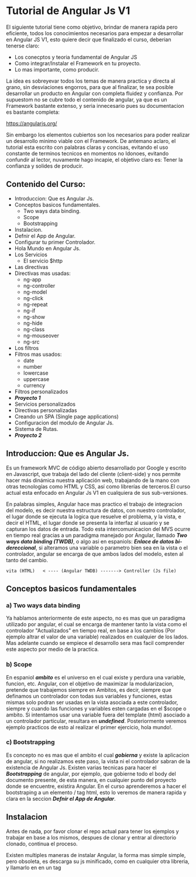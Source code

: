 # Tutorial de Angular Js V1

El siguiente tutorial tiene como objetivo, brindar de manera rapida pero eficiente, todos los conocimientos necesarios para empezar a desarrollar en Angular JS V1, esto quiere decir que finalizado el curso, deberian tenerse claro:

- Los conecptos y teoria fundamental de Angular JS
- Como integrar/Instalar el Framework en tu proyecto.
- Lo mas importante, como producir.

La idea es sobreyevar todos los temas de manera practica y directa al grano, sin desviaciones engorros, para que al finalizar, te sea posible desarrollar un producto en Angular con completa fluidez y confianza. Por supuestom no se cubre todo el contenido de angular, ya que es un Framework bastante extenso, y seria innecesario pues su documentacion es bastante completa: 

https://angularjs.org/

Sin embargo los elementos cubiertos son los necesarios para poder realizar un desarrollo minimo viable con el Framework. De antemano aclaro, el tutorial esta escrito con palabras claras y concisas, evitando el uso constante de terminos tecnicos en momentos no Idonoes, evitando confundir al lector, nuvamente hago incapie, el objetivo claro es: Tener la confianza y solides de producir.

## Contenido del Curso:

- Introduccion: Que es Angular Js.
- Conceptos basicos fundamentales.
    * Two ways data binding.
    * Scope
    * Bootstrapping
- Instalacion.
- Defnir el App de Angular.
- Configurar tu primer Controlador.
- Hola Mundo en Angular Js.
- Los Servicios
    * El servicio $http
- Las directivas
- Directivas mas usadas:
    * ng-app
    * ng-controller
    * ng-model
    * ng-click
    * ng-repeat
    * ng-if
    * ng-show
    * ng-hide
    * ng-class
    * ng-mouseover
    * ng-src
- Los filtros
- Filtros mas usados:
    * date
    * number
    * lowercase
    * uppercase
    * currency
- Filtros personalizados
- ***Proyecto 1***
- Servicios personalizados
- Directivas personalizadas
- Creando un SPA (Single page applications)
- Configuracion del modulo de Angular Js.
- Sistema de Rutas.
- ***Proyecto 2***

## Introduccion: Que es Angular Js.

Es un framework MVC de código abierto desarrollado por Google y escrito en Javascript, que trabaja del lado del cliente (client-side) y nos permite hacer más dinámica nuestra aplicación web, trabajando de la mano con otras tecnologías como HTML y CSS, así como librerías de terceros.El curso actual esta enfocado en Angular Js V1 en cualquiera de sus sub-versiones. 

En palabras simples, Angular hace mas practico el trabajo de integracion del modelo, es decir nuestra estructura de datos, con nuestro controlador, el lugar donde se ejecuta la logica que resuelve el problema, y la vista, e decir el HTML, el lugar donde se presenta la interfaz al usuario y se capturan los datos de entrada. Todo esta intercomunicacion del MVS ocurre en tiempo real gracias a un paradigma manejado por Angular, llamado ***Two ways data binding (TWDB)***, o algo asi en espaniols: ***Enlace de datos bi-dereccional***, si alteramos una variable o parametro bien sea en la vista o el controlador, angular se encarga de que ambos lados del modelo, esten al tanto del cambio.

```
vita (HTML)   < ---- (Angular TWDB) -------> Controller (Js file)
```

## Conceptos basicos fundamentales

### a) Two ways data binding

Ya hablamos anteriormente de este aspecto, no es mas que un paradigma utilizado por angular, el cual se encarga de mantener tanto la vista como el controlador "Actualizados" en tiempo real, en base a los cambios (Por ejemplo altrar el valor de una variable) realizados en cualquier de los lados. Mas adelante cuando se empiece el desarrollo sera mas facil comprender este aspecto por medio de la practica.

### b) Scope

En espaniol  ***ambito*** es el universo en el cual existe y perdura una variable, funcion, etc. Angular, con el objetivo de maximizar la modularizacion, pretende que trabajemos siempre en Ambitos, es decir, siempre que definamos un controlador con todas sus variables y funciones, estas mismas solo podran ser usadas en la vista asociada a este controlador, siempre y cuando las funciones y variables esten cargadas en el $scope o ambito. Si intentamos usar una variable fuera del template (html) asociado a un controlador particular, resultara en ***undefined***. Posteriormente veremos ejemplo practicos de esto al realizar el primer ejercicio, hola mundo!.

### c) Bootstrapping

Es concepto no es mas que el ambito el cual ***gobierna*** y existe la aplicacion de angular, si no realizamos este paso, la vista ni el controlador sabran de la existencia de Angular Js. Existen varias tecnicas para hacer el ***Bootstrapping*** de angular, por ejemplo, que gobierne todo el body del documento presente, de esta manera, en cualquier punto del proyecto donde se encuentre, existira Angular. En el curso aprenderemos a hacer el bootstraping a un elemento / tag html, esto lo veremos de manera rapida y clara en la seccion ***Defnir el App de Angular***.

## Instalacion

Antes de nada, por favor clonar el repo actual para tener los ejemplos y trabajar en base a los mismos, despues de clonar y entrar al directorio clonado, continua el proceso.

Existen multiples maneras de instalar Angular, la forma mas simple simple, pero obsoleta, es descarga su js minificado, como en cualquier otra libreria, y llamarlo en en un tag <script>, en el header de tu html. puedes descargarlo del a siguiente url:

https://angularjs.org/

La manera mas moderna, es intalarlo con npm, aprovechando las nuevas tecnologias, una vez tengas instalado npm en tu OS, entra al directorio, example y ejecuta el comando a continuacion:

```
npm install angular@1.5.6
```

con esto, tendremos una copia local de angular en el directorio ***node_modules***, ya podemos usar el tag ***<script>*** para llamar a angular desde su version local minificada que puedes encontrar dentro de node_modules.

## Defnir el App de Angular

Como buenas practicas, vamos a crear un nuevo archivo llamado ***app.js*** dentro del directorio ***src***, este nombre es opcional, sin embargo es una convencion de la comunidad angular y es recomendarlo llamar asi.

En el contenido tendremos el siguiente codigo:

```
var app = angular.module('Nombre', []);
```

***EXPLICACION DEL CODIGO***

## Configurar tu primer Controlador

Ahora vamos a crear un nuevo archivo js para tener nuestro controllador, no es obligatorio pero se recomienda tener los controlladores separados, es decir un por js y usar la siguiente nomenclatura para su nombre: ***nombre.controller.js***. Dentro del a carpeta src/controllers, debe crear su primer controlador y llenarlo con el siguiente contenido:

```
app.controller("calendarCtrl", function($scopet){
    //contenido del controlador aqui
});
```

***EXPLICACION DEL CODIGO***

## Hola Mundo en Angular Js

NOTA: Usaremos el archivo index.html para llevar adelante el ejemplo.

Ya tenemos nuestra app y primer controlador, ahora, debemos llamar a ambos archivos js en nuestro proyecto por medio de tag <script> despues de haber llamado a angular js quedando similar a:

```
<script type="text/javascript" src="angular.js"></script>
<script type="text/javascript" src="app.js"></script>
<script type="text/javascript" src="nombre.controller.js"></script>
```

***NOTESE EL ORDEN***

- En nuestra etiqueta ***body*** agregamos el atributo ng-app. ***Explicacion***
- En nuestra etiqueta  ***div*** con clase container agregamos el atributo ng-controller. ***Explicacion***
- En nuestro controller agregamos el siguiente codigo:

```
$scope.titulo = "Hola mundo";
```

En el html remplazamos el contenido del <h2> por la etiqueta:

```
{{titulo}}
```

Explicacion de lo hecho hasta el momento:
- Bootstraping del app de Angular al body.
- Bootstraping del controlador a un div, solamente en este ambito existe el titulo!

## Los Servicios

Los servicios en Angular son usados desde el lado controlador, y tal como su nombre lo dice sirven, tienen comportamientos estandares deficinidos, como funciones, para simplicar la modularidad y el trabajo, el servicio que mas usamos es el $http.

***Como agregamos/inyectamos un servicio?***

### Servicio $http

```
// Simple GET request example:
$http({
  method: 'GET',
  url: '/someUrl'
}).then(function successCallback(response) {
    // this callback will be called asynchronously
    // when the response is available
  }, function errorCallback(response) {
    // called asynchronously if an error occurs
    // or server returns response with an error status.
  });
```

***Explicacion y ejemplo usando el json Local***

## Las directivas

Las directivas en AngularJS permite la manipulación y reutilización de código HTML, angular cuenta con una enorme cantidad de directivas, y la posibilidad de crear tus propias directivas para realizar componentes graficos como plugines, calendarios, datepickers, carruseles, o simplemente funciones que manipulen la manera visual como se muestra a data. Las directivas son usadas desde el lado VISTA pero creadas y configuradas desde el lado controllador. En el caso de las directivas nativas de angular todas ya estan configuradas por tanto las usaremos desde el lado VISTA (HTML).

## Directivas mas usadas:  

- ng-app
- ng-controller
- ng-model
- ng-src
- ng-repeat
- ng-if
- ng-show
- ng-hide
- ng-class
- ng-mouseover
- ng-click

## Los filtros

Tal como su nombre lo Indica permiten tanto filtrar como alterar los valores que Usamos en angular JS desde la vista o el controlador, mas frecuentemente lo hacemos desde la Vista. Con esta herramienta podemos "dar formato" a los valores que se pasan desde el controlador, diractamente en la vista sin alterar su valor original.


### Filtros mas usados:

***Referenciar el uso en la doc de angular***

- date
- number
- lowercase
- uppercase
- currency
